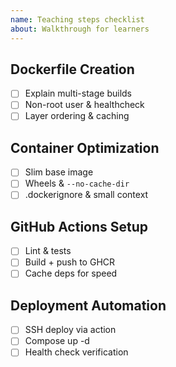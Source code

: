 ```yaml
---
name: Teaching steps checklist
about: Walkthrough for learners
---
```


## Dockerfile Creation
- [ ] Explain multi-stage builds
- [ ] Non-root user & healthcheck
- [ ] Layer ordering & caching

## Container Optimization
- [ ] Slim base image
- [ ] Wheels & `--no-cache-dir`
- [ ] .dockerignore & small context

## GitHub Actions Setup
- [ ] Lint & tests
- [ ] Build + push to GHCR
- [ ] Cache deps for speed

## Deployment Automation
- [ ] SSH deploy via action
- [ ] Compose up -d
- [ ] Health check verification
